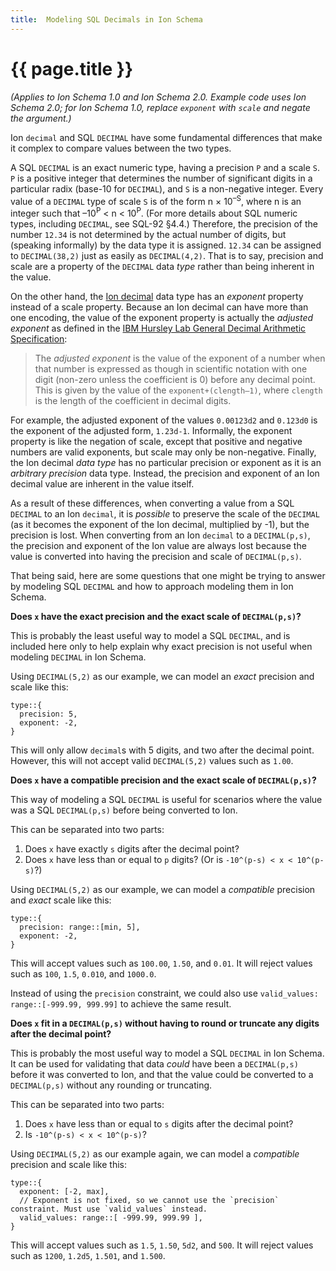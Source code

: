 ```yaml
---
title:  Modeling SQL Decimals in Ion Schema
---
```

# {{ page.title }}
_(Applies to Ion Schema 1.0 and Ion Schema 2.0.
Example code uses Ion Schema 2.0; for Ion Schema 1.0, replace `exponent` with `scale` and negate the argument.)_

Ion `decimal` and SQL `DECIMAL` have some fundamental differences that make it complex to compare values between the two types.

A SQL `DECIMAL` is an exact numeric type, having a precision `P` and a scale `S`. `P` is a positive integer that
determines the number of significant digits in a particular radix (base-10 for `DECIMAL`), and `S` is a non-negative
integer. Every value of a `DECIMAL` type of scale `S` is of the form n × 10<sup>–S</sup>, where n is an integer such
that –10<sup>P</sup> < n < 10<sup>P</sup>. (For more details about SQL numeric types, including `DECIMAL`, see SQL-92 §4.4.)
Therefore, the precision of the number `12.34` is not determined by the actual number of digits, but (speaking informally)
by the data type it is assigned. `12.34` can be assigned to `DECIMAL(38,2)` just as easily as `DECIMAL(4,2)`. That is to
say, precision and scale are a property of the `DECIMAL` data _type_ rather than being inherent in the value.

On the other hand, the [Ion decimal](https://amzn.github.io/ion-docs/docs/decimal.html) data type has an _exponent_ property instead of a scale property.
Because an Ion decimal can have more than one encoding, the value of the exponent property is actually the _adjusted exponent_ as defined in the [IBM Hursley Lab General Decimal Arithmetic Specification](https://speleotrove.com/decimal/damodel.html):

> The _adjusted exponent_ is the value of the exponent of a number when that number is expressed as though in scientific notation with one digit (non-zero unless the coefficient is 0) before any decimal point.
> This is given by the value of the `exponent+(clength–1)`, where `clength` is the length of the coefficient in decimal digits.

For example, the adjusted exponent of the values `0.00123d2` and `0.123d0` is the exponent of the adjusted form, `1.23d-1`.
Informally, the exponent property is like the negation of scale, except that positive and negative numbers are valid exponents, but scale may only be non-negative.
Finally, the Ion decimal _data type_ has no particular precision or exponent as it is an _arbitrary precision_ data type.
Instead, the precision and exponent of an Ion decimal value are inherent in the value itself.

As a result of these differences, when converting a value from a SQL `DECIMAL` to an Ion `decimal`, it is _possible_ to
preserve the scale of the `DECIMAL` (as it becomes the exponent of the Ion decimal, multiplied by -1), but the precision
is lost. When converting from an Ion `decimal` to a `DECIMAL(p,s)`, the precision and exponent of the Ion value are always
lost because the value is converted into having the precision and scale of `DECIMAL(p,s)`.

That being said, here are some questions that one might be trying to answer by modeling SQL `DECIMAL` and how to approach
modeling them in Ion Schema.

**Does `x` have the exact precision and the exact scale of `DECIMAL(p,s)`?**

This is probably the least useful way to model a SQL `DECIMAL`, and is included here only to help explain why exact
precision is not useful when modeling `DECIMAL` in Ion Schema.

Using `DECIMAL(5,2)` as our example, we can model an _exact_ precision and scale like this:
```
type::{
  precision: 5,
  exponent: -2,
}
```
This will only allow `decimal`s with 5 digits, and two after the decimal point. However, this will not accept valid
`DECIMAL(5,2)` values such as `1.00`.

**Does `x` have a compatible precision and the exact scale of `DECIMAL(p,s)`?**

This way of modeling a SQL `DECIMAL` is useful for scenarios where the value was a SQL `DECIMAL(p,s)` before being
converted to Ion.

This can be separated into two parts:
1. Does `x` have exactly `s` digits after the decimal point?
2. Does `x` have less than or equal to `p` digits? (Or is `-10^(p-s) < x < 10^(p-s)`?)


Using `DECIMAL(5,2)` as our example, we can model a _compatible_ precision and _exact_ scale like this:
```
type::{
  precision: range::[min, 5],
  exponent: -2,
}
```
This will accept values such as `100.00`, `1.50`, and `0.01`. It will reject values such as `100`, `1.5`, `0.010`, and `1000.0`.

Instead of using the `precision` constraint, we could also use `valid_values: range::[-999.99, 999.99]` to achieve the same result.

**Does `x` fit in a `DECIMAL(p,s)` without having to round or truncate any digits after the decimal point?**

This is probably the most useful way to model a SQL `DECIMAL` in Ion Schema. It can be used for validating that data
_could_ have been a `DECIMAL(p,s)` before it was converted to Ion, and that the value could be converted to a
`DECIMAL(p,s)` without any rounding or truncating.

This can be separated into two parts:
1. Does `x` have less than or equal to `s` digits after the decimal point?
2. Is `-10^(p-s) < x < 10^(p-s)`?

Using `DECIMAL(5,2)` as our example again, we can model a _compatible_ precision and scale like this:
```
type::{
  exponent: [-2, max],
  // Exponent is not fixed, so we cannot use the `precision` constraint. Must use `valid_values` instead.
  valid_values: range::[ -999.99, 999.99 ],
}
```
This will accept values such as `1.5`, `1.50`, `5d2`, and `500`. It will reject values such as `1200`, `1.2d5`, `1.501`,
and `1.500`.
